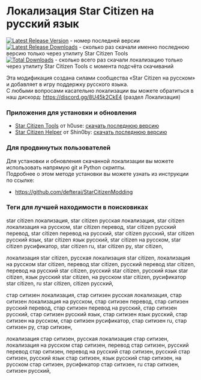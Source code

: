 # Локализация Star Citizen на русский язык

[![Latest Release Version](https://img.shields.io/github/release/n1ghter/StarCitizenRu?sort=date)](https://github.com/n1ghter/StarCitizenRu/releases/latest) - номер последней версии  
[![Latest Release Downloads](https://img.shields.io/github/downloads/n1ghter/StarCitizenRu/latest/total)](https://github.com/n1ghter/StarCitizenRu/releases/latest) - сколько раз скачали именно последнюю версию только через утилиту Star Citizen Tools  
[![Total Downloads](https://img.shields.io/github/downloads/n1ghter/StarCitizenRu/total.svg)](https://github.com/n1ghter/StarCitizenRu/releases) - сколько всего раз скачали локализацию только через утилиту Star Citizen Tools с момента подсчёта скачиваний  

Эта модификация создана силами сообщества «Star Citizen на русском» и добавляет в игру поддержку русского языка.  
С любыми вопросами касательно локализации вы можете обратиться в наш дискорд: https://discord.gg/8U45k2CkE4 (раздел Локализация) 

### Приложения для установки и обновления

* [Star Citizen Tools](https://github.com/h0useRus/StarCitizen) от h0use: [скачать последнюю версию](https://github.com/h0useRus/StarCitizen/releases/latest)
* [Star Citizen Helper](https://github.com/Shin0by/StarCitizen-Helper) от Shin0by: [скачать последнюю версию](https://github.com/Shin0by/StarCitizen-Helper/releases/latest)

### Для продвинутых пользователей

Для установки и обновления скачанной локализации вы можете использовать напрямую git и Python скрипты.  
Подробнее о этом методе установки вы можете узнать из инструкции по ссылке:  
* https://github.com/defterai/StarCitizenModding

### Теги для лучшей находимости в поисковиках
star citizen локализация, star citizen русская локализация, star citizen локализация на русском, 
star citizen перевод, star citizen русский перевод, star citizen перевод на русский, 
star citizen русский, star citizen русский язык, star citizen язык русский, star citizen на русском, 
star citizen русификатор, star citizen ru, star citizen ру, star citizen,

локализация star citizen, русская локализация star citizen, локализация на русском star citizen, 
перевод star citizen, русский перевод star citizen, перевод на русский star citizen, 
русский star citizen, русский язык star citizen, язык русский star citizen, на русском star citizen, 
русификатор star citizen, ru star citizen, citizen русский, 

стар ситизен локализация, стар ситизен русская локализация, стар ситизен локализация на русском, 
стар ситизен перевод, стар ситизен русский перевод, стар ситизен перевод на русский, 
стар ситизен русский, стар ситизен русский язык, стар ситизен язык русский, стар ситизен на русском, 
стар ситизен русификатор, стар ситизен ru, стар ситизен ру, стар ситизен,

локализация стар ситизен, русская локализация стар ситизен, локализация на русском стар ситизен, 
перевод стар ситизен, русский перевод стар ситизен, перевод на русский стар ситизен, 
русский стар ситизен, русский язык стар ситизен, язык русский стар ситизен, на русском стар ситизен, 
русификатор стар ситизен, ru стар ситизен, ситизен русский, 
